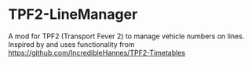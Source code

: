 # TPF2-LineManager
 A mod for TPF2 (Transport Fever 2) to manage vehicle numbers on lines.
 Inspired by and uses functionality from https://github.com/IncredibleHannes/TPF2-Timetables

